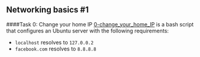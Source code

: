 ## Networking basics #1

####Task 0: Change your home IP
[0-change_your_home_IP](0-change_your_home_IP) is a bash script that configures an Ubuntu server with the following requirements:
- `localhost` resolves to `127.0.0.2`
- `facebook.com` resolves to `8.8.8.8`
